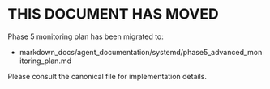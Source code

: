 <!-- MOVED_TO: markdown_docs/agent_documentation/systemd/phase5_advanced_monitoring_plan.md -->

# THIS DOCUMENT HAS MOVED

Phase 5 monitoring plan has been migrated to:

- markdown_docs/agent_documentation/systemd/phase5_advanced_monitoring_plan.md

Please consult the canonical file for implementation details.

